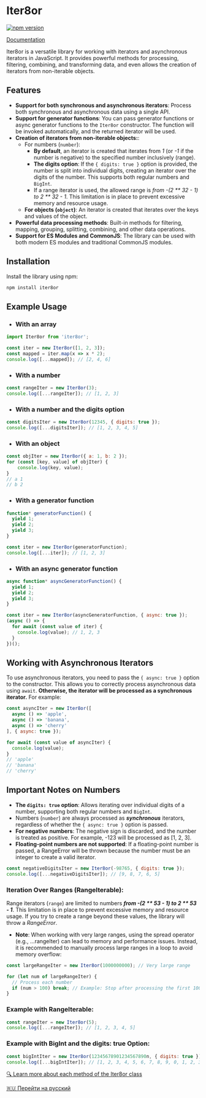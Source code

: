 # Iter8or
[![npm version](https://badge.fury.io/js/iter8or.svg)](https://www.npmjs.com/package/iter8or)

[Documentation](https://tanyalagodich.github.io/Iter8or/)

Iter8or is a versatile library for working with iterators and asynchronous iterators in JavaScript. It provides powerful methods for processing, filtering, combining, and transforming data, and even allows the creation of iterators from non-iterable objects.

## Features

- **Support for both synchronous and asynchronous iterators**: Process both synchronous and asynchronous data using a single API.
- **Support for generator functions**: You can pass generator functions or async generator functions to the `Iter8or` constructor. The function will be invoked automatically, and the returned iterator will be used.
- **Creation of iterators from non-iterable objects:**:
  - For numbers (`number`):
    - **By default**, an iterator is created that iterates from _1_ (or _-1_ if the number is negative) to the specified number inclusively (range).
    - **The digits option**: If the `{ digits: true }` option is provided, the number is split into individual digits, creating an iterator over the digits of the number. This supports both regular numbers and `BigInt`.
    - If a range iterator is used, the allowed range is _from -(2 ** 32 - 1) to 2 ** 32 - 1_. This limitation is in place to prevent excessive memory and resource usage.
  - **For objects (`object`)**: An iterator is created that iterates over the keys and values of the object.
- **Powerful data processing methods**: Built-in methods for filtering, mapping, grouping, splitting, combining, and other data operations.
- **Support for ES Modules and CommonJS**: The library can be used with both modern ES modules and traditional CommonJS modules.

## Installation

Install the library using npm:

```bash
npm install iter8or
```

## Example Usage

- ### With an array
```javascript
import Iter8or from 'iter8or';

const iter = new Iter8or([1, 2, 3]);
const mapped = iter.map(x => x * 2);
console.log([...mapped]); // [2, 4, 6]
```
- ### With a number
```javascript
const rangeIter = new Iter8or(3);
console.log([...rangeIter]); // [1, 2, 3]
```
- ### With a number and the digits option
```javascript
const digitsIter = new Iter8or(12345, { digits: true });
console.log([...digitsIter]); // [1, 2, 3, 4, 5]
```

- ### With an object
```javascript
const objIter = new Iter8or({ a: 1, b: 2 });
for (const [key, value] of objIter) {
    console.log(key, value);
}
// a 1
// b 2
```

- ### With a generator function
```javascript
function* generatorFunction() {
  yield 1;
  yield 2;
  yield 3;
}

const iter = new Iter8or(generatorFunction);
console.log([...iter]); // [1, 2, 3]
```

- ### With an async generator function
```javascript
async function* asyncGeneratorFunction() {
  yield 1;
  yield 2;
  yield 3;
}

const iter = new Iter8or(asyncGeneratorFunction, { async: true });
(async () => {
  for await (const value of iter) {
    console.log(value); // 1, 2, 3
  }
})();
```

## Working with Asynchronous Iterators
To use asynchronous iterators, you need to pass the `{ async: true }` option to the constructor.
This allows you to correctly process asynchronous data using `await`. **Otherwise, the iterator will be processed as a synchronous iterator.**
For example:
```javascript
const asyncIter = new Iter8or([
  async () => 'apple',
  async () => 'banana',
  async () => 'cherry'
], { async: true });

for await (const value of asyncIter) {
  console.log(value);
}
// 'apple'
// 'banana'
// 'cherry'
```

## Important Notes on Numbers
- **The `digits: true` option**: Allows iterating over individual digits of a number, supporting both regular numbers and `BigInt`.
- Numbers (`number`) are always processed as **_synchronous_** iterators, regardless of whether the `{ async: true }` option is passed.
- **For negative numbers**: The negative sign is discarded, and the number is treated as positive. For example, -123 will be processed as [1, 2, 3].
- **Floating-point numbers are not supported**: If a floating-point number is passed, a RangeError will be thrown because the number must be an integer to create a valid iterator.

```javascript
const negativeDigitsIter = new Iter8or(-98765, { digits: true });
console.log([...negativeDigitsIter]); // [9, 8, 7, 6, 5]
```
### Iteration Over Ranges (RangeIterable):
Range iterators (`range`) are limited to numbers **_from -(2 ** 53 - 1) to 2 ** 53 - 1_**. This limitation is in place to prevent excessive memory and resource usage. If you try to create a range beyond these values, the library will throw a _RangeError_.
- **Note**: When working with very large ranges, using the spread operator (e.g., ...rangeIter) can lead to memory and performance issues. Instead, it is recommended to manually process large ranges in a loop to avoid memory overflow:

```javascript
const largeRangeIter = new Iter8or(1000000000); // Very large range

for (let num of largeRangeIter) {
  // Process each number
  if (num > 100) break; // Example: Stop after processing the first 100 numbers
}
```

### Example with RangeIterable:
```javascript
const rangeIter = new Iter8or(5);
console.log([...rangeIter]); // [1, 2, 3, 4, 5]
```

### Example with BigInt and the digits: true Option:
```javascript
const bigIntIter = new Iter8or(12345678901234567890n, { digits: true });
console.log([...bigIntIter]); // [1, 2, 3, 4, 5, 6, 7, 8, 9, 0, 1, 2, 3, 4, 5, 6, 7, 8, 9, 0]
```

[🔍 Learn more about each method of the Iter8or class](https://tanyalagodich.github.io/Iter8or/Iter8or.html)

[🇷🇺 Перейти на русский](https://tanyalagodich.github.io/Iter8or/ru/)
